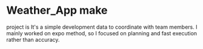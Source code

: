 # Weather_App make

project is It's a simple development data to coordinate with team members. I mainly worked on expo method, so I focused on planning and fast execution rather than accuracy.
